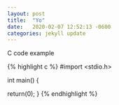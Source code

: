 ```yaml
---
layout: post
title:  "Yo"
date:   2020-02-07 12:52:13 -0600
categories: jekyll update
---
```

C code example

{% highlight c %}
#import <stdio.h>

int main()
{

return(0);
}
{% endhighlight %}

